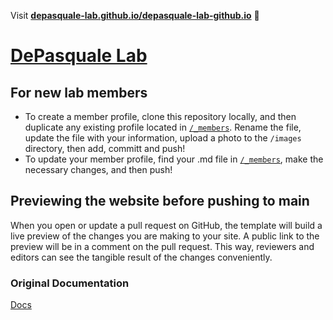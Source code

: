 Visit **[depasquale-lab.github.io/depasquale-lab-github.io](https://depasquale-lab.github.io/depasquale-lab-github.io)** 🚀

# [DePasquale Lab](https://depasquale-lab.github.io)

## For new lab members

- To create a member profile, clone this repository locally, and then duplicate any existing profile located in [`/_members`](https://github.com/depasquale-lab/depasquale-lab.github.io/tree/main/_members). Rename the file, update the file with your information, upload a photo to the `/images` directory, then add, committ and push!
- To update your member profile, find your .md file in [`/_members`](https://github.com/depasquale-lab/depasquale-lab.github.io/tree/main/_members), make the necessary changes, and then push!

## Previewing the website before pushing to main

When you open or update a pull request on GitHub, the template will build a live preview of the changes you are making to your site. A public link to the preview will be in a comment on the pull request. This way, reviewers and editors can see the tangible result of the changes conveniently.

### Original Documentation

[Docs](https://greene-lab.gitbook.io/lab-website-template-docs)